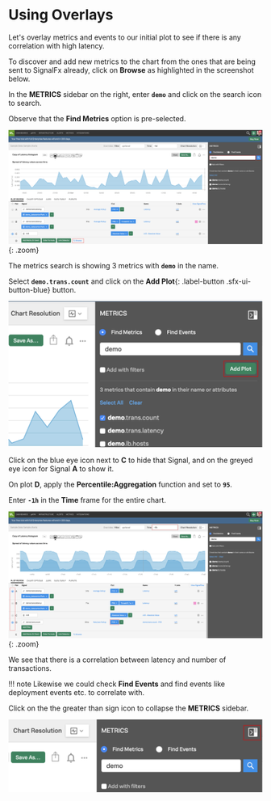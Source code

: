 # Using Overlays

Let's overlay metrics and events to our initial plot to see if there is any correlation with high latency.

To discover and add new metrics to the chart from the ones that are being sent to SignalFx already, click on **Browse** as highlighted in the screenshot below.

In the **METRICS** sidebar on the right, enter **`demo`** and click on the search icon to search.

Observe that the **Find Metrics** option is pre-selected.

![Find metrics](../images/dashboards/M1-l1-25.png){: .zoom}

The metrics search is showing 3 metrics with **`demo`** in the name.

Select **`demo.trans.count`** and click on the **Add Plot**{: .label-button .sfx-ui-button-blue} button.

![Add Plot](../images/dashboards/M1-l1-26.png)

Click on the blue eye icon next to **C** to hide that Signal, and on the greyed eye icon for Signal **A** to show it.

On plot **D**, apply the **Percentile:Aggregation** function and set to **`95`**.

Enter **`-1h`** in the **Time** frame for the entire chart.

![Aggregation](../images/dashboards/M1-l1-27.png){: .zoom}

We see that there is a correlation between latency and number of transactions.

!!! note
    Likewise we could check **Find Events** and find events like deployment events etc. to correlate with.

Click on the the greater than sign icon to collapse the **METRICS** sidebar.

![Collapse Sidebar](../images/dashboards/M1-l1-28.png)
